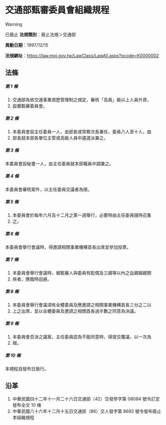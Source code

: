 # 交通部甄審委員會組織規程


> [!WARNING]
> 已廢止
**法規類別**：廢止法規＞交通部

**異動日期**：1997/12/15  

**法規網址**：https://law.moj.gov.tw/LawClass/LawAll.aspx?pcode=K0000002



## 法條
##### 第 1 條
1. 交通部為依交通事業資歷管理制之規定，審核「高員」級以上人員升資，
1. 設置甄審委員會。

##### 第 2 條
1. 本委員會設主任委員一人，由部長或常務次長兼任，委員八人至十人，由
1. 部長就本部各單位主管或高級人員中遴選派兼之。

##### 第 3 條
本委員會設秘書一人，由主任委員就本部職員中調兼之。

##### 第 4 條
本委員會審核案件，以主任委員交議者為限。

##### 第 5 條
1. 本委員會於每年六月及十二月之第一週舉行，必要時由主任委員隨時召集
1. 之。

##### 第 6 條
本委員會舉行會議時，得邀請相關事業機構首長出席並參加投票。

##### 第 7 條
1. 本委員會舉行會議時，被甄審人與委員有配偶及三親等以內之血親姻親關
1. 係者，應臨時迴避。

##### 第 8 條
1. 本委員會舉行會議須有全體委員及應邀請之相關事業機構首長三分之二以
1. 上之出席，並以全體委員及邀請之相關首長過半數之同意為決議。

##### 第 9 條
1. 本委員會否決之議案，主任委員認為不能同意時，得提交覆議，以一次為
1. 限。

##### 第 10 條
本規程自發布日施行。

## 沿革
1. 中華民國四十二年十一月二十六日交通部（42）交發參字第 08084  號令訂定發布全文 10 條
1. 中華民國八十六年十二月十五日交通部（86）交人發字第 8692 號令發布廢止本組織規程

